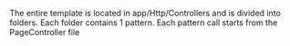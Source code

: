 The entire template is located in app/Http/Controllers and is divided into folders. Each folder contains 1 pattern. Each pattern call starts from the PageController file
